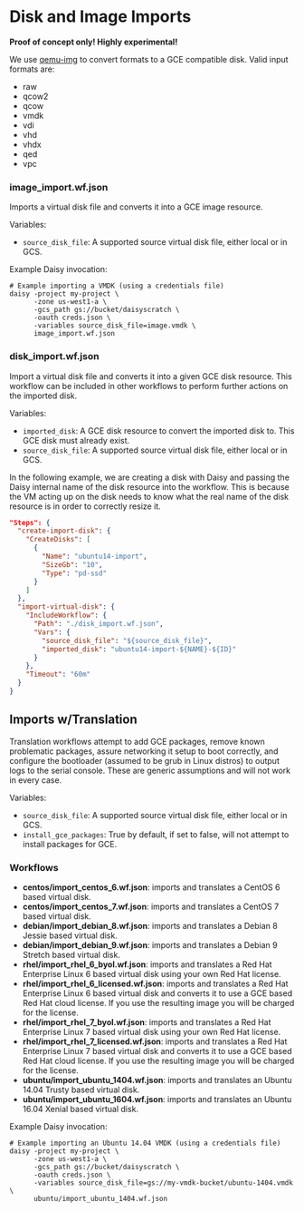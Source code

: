 # Disk and Image Imports

**Proof of concept only! Highly experimental!**

We use [qemu-img](http://www.qemu.org/documentation) to convert formats to a GCE compatible disk. Valid input formats are:

* raw
* qcow2
* qcow
* vmdk
* vdi
* vhd
* vhdx
* qed
* vpc

### image_import.wf.json

Imports a virtual disk file and converts it into a GCE image resource.

Variables:
* `source_disk_file`: A supported source virtual disk file, either local or in GCS.

Example Daisy invocation:
```shell
# Example importing a VMDK (using a credentials file)
daisy -project my-project \
      -zone us-west1-a \
      -gcs_path gs://bucket/daisyscratch \
      -oauth creds.json \
      -variables source_disk_file=image.vmdk \
      image_import.wf.json
```

### disk_import.wf.json

Import a virtual disk file and converts it into a given GCE disk resource. This
workflow can be included in other workflows to perform further actions on the
imported disk.

Variables:
* `imported_disk`: A GCE disk resource to convert the imported disk to. This GCE disk must already exist.
* `source_disk_file`: A supported source virtual disk file, either local or in GCS.

In the following example, we are creating a disk with Daisy and passing the Daisy internal name of the disk resource into the workflow. This is because the VM acting up on the disk needs to know what the real name of the disk resource is in order to correctly resize it.

```json
"Steps": {
  "create-import-disk": {
    "CreateDisks": [
      {
        "Name": "ubuntu14-import",
        "SizeGb": "10",
        "Type": "pd-ssd"
      }
    ]
  },
  "import-virtual-disk": {
    "IncludeWorkflow": {
      "Path": "./disk_import.wf.json",
      "Vars": {
        "source_disk_file": "${source_disk_file}",
        "imported_disk": "ubuntu14-import-${NAME}-${ID}"
      }
    },
    "Timeout": "60m"
  }
}
```

## Imports w/Translation

Translation workflows attempt to add GCE packages, remove known problematic
packages, assure networking it setup to boot correctly, and configure the bootloader
(assumed to be grub in Linux distros) to output logs to the serial console.
These are generic assumptions and will not work in every case.

Variables:
* `source_disk_file`: A supported source virtual disk file, either local or in GCS.
* `install_gce_packages`: True by default, if set to false, will not attempt to
  install packages for GCE.

### Workflows

* **centos/import_centos_6.wf.json**: imports and translates a CentOS 6 based virtual disk.
* **centos/import_centos_7.wf.json**: imports and translates a CentOS 7 based virtual disk.
* **debian/import_debian_8.wf.json**: imports and translates a Debian 8 Jessie based virtual disk.
* **debian/import_debian_9.wf.json**: imports and translates a Debian 9 Stretch based virtual disk.
* **rhel/import_rhel_6_byol.wf.json**: imports and translates a Red Hat Enterprise Linux 6 based virtual disk using your own Red Hat license.
* **rhel/import_rhel_6_licensed.wf.json**: imports and translates a Red Hat Enterprise Linux 6 based virtual disk and converts it to use a GCE based Red Hat cloud license. If you use the resulting image you will be charged for the license.
* **rhel/import_rhel_7_byol.wf.json**: imports and translates a Red Hat Enterprise Linux 7 based virtual disk using your own Red Hat license.
* **rhel/import_rhel_7_licensed.wf.json**: imports and translates a Red Hat Enterprise Linux 7 based virtual disk and converts it to use a GCE based Red Hat cloud license. If you use the resulting image you will be charged for the license.
* **ubuntu/import_ubuntu_1404.wf.json**: imports and translates an Ubuntu 14.04 Trusty based virtual disk.
* **ubuntu/import_ubuntu_1604.wf.json**: imports and translates an Ubuntu 16.04 Xenial based virtual disk.

Example Daisy invocation:
```shell
# Example importing an Ubuntu 14.04 VMDK (using a credentials file)
daisy -project my-project \
      -zone us-west1-a \
      -gcs_path gs://bucket/daisyscratch \
      -oauth creds.json \
      -variables source_disk_file=gs://my-vmdk-bucket/ubuntu-1404.vmdk \
      ubuntu/import_ubuntu_1404.wf.json
```
